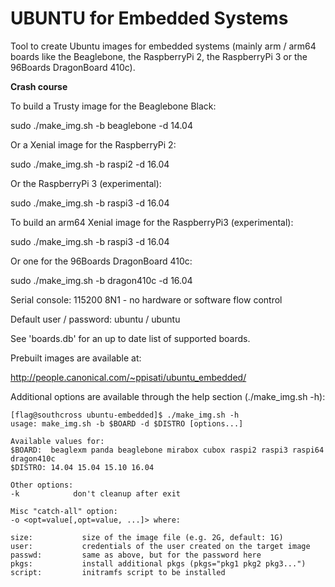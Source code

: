 # UBUNTU for Embedded Systems

Tool to create Ubuntu images for embedded systems (mainly arm / arm64 boards
like the Beaglebone, the RaspberryPi 2, the RaspberryPi 3 or the 96Boards
DragonBoard 410c).

**Crash course**

To build a Trusty image for the Beaglebone Black:

sudo ./make_img.sh -b beaglebone -d 14.04

Or a Xenial image for the RaspberryPi 2:

sudo ./make_img.sh -b raspi2 -d 16.04

Or the RaspberryPi 3 (experimental):

sudo ./make_img.sh -b raspi3 -d 16.04

To build an arm64 Xenial image for the RaspberryPi3 (experimental):

sudo ./make_img.sh -b raspi3 -d 16.04

Or one for the 96Boards DragonBoard 410c:

sudo ./make_img.sh -b dragon410c -d 16.04

Serial console: 115200 8N1 - no hardware or software flow control 

Default user / password: ubuntu / ubuntu

See 'boards.db' for an up to date list of supported boards.

Prebuilt images are available at:

http://people.canonical.com/~ppisati/ubuntu_embedded/

Additional options are available through the help section (./make_img.sh -h):

```
[flag@southcross ubuntu-embedded]$ ./make_img.sh -h
usage: make_img.sh -b $BOARD -d $DISTRO [options...]

Available values for:
$BOARD:  beaglexm panda beaglebone mirabox cubox raspi2 raspi3 raspi64 dragon410c
$DISTRO: 14.04 15.04 15.10 16.04

Other options:
-k            don't cleanup after exit

Misc "catch-all" option:
-o <opt=value[,opt=value, ...]> where:

size:			size of the image file (e.g. 2G, default: 1G)
user:			credentials of the user created on the target image
passwd:			same as above, but for the password here
pkgs:			install additional pkgs (pkgs="pkg1 pkg2 pkg3...")
script:			initramfs script to be installed
```
